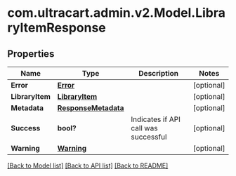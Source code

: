 # com.ultracart.admin.v2.Model.LibraryItemResponse
## Properties

Name | Type | Description | Notes
------------ | ------------- | ------------- | -------------
**Error** | [**Error**](Error.md) |  | [optional] 
**LibraryItem** | [**LibraryItem**](LibraryItem.md) |  | [optional] 
**Metadata** | [**ResponseMetadata**](ResponseMetadata.md) |  | [optional] 
**Success** | **bool?** | Indicates if API call was successful | [optional] 
**Warning** | [**Warning**](Warning.md) |  | [optional] 


[[Back to Model list]](../README.md#documentation-for-models) [[Back to API list]](../README.md#documentation-for-api-endpoints) [[Back to README]](../README.md)

